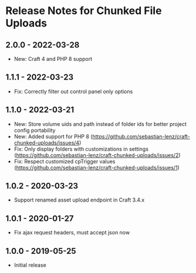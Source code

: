 # Release Notes for Chunked File Uploads

## 2.0.0 - 2022-03-28
- New: Craft 4 and PHP 8 support

## 1.1.1 - 2022-03-23
- Fix: Correctly filter out control panel only options

## 1.1.0 - 2022-03-21
- New: Store volume uids and path instead of folder ids for better project config portability
- New: Added support for PHP 8 (https://github.com/sebastian-lenz/craft-chunked-uploads/issues/4)
- Fix: Only display folders with customizations in settings (https://github.com/sebastian-lenz/craft-chunked-uploads/issues/2)
- Fix: Respect customized cpTrigger values (https://github.com/sebastian-lenz/craft-chunked-uploads/issues/1)

## 1.0.2 - 2020-03-23
- Support renamed asset upload endpoint in Craft 3.4.x

## 1.0.1 - 2020-01-27
- Fix ajax request headers, must accept json now

## 1.0.0 - 2019-05-25
- Initial release
